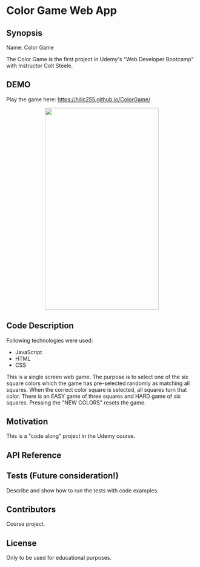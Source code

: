 #  Color Game Web App

## Synopsis

Name:  Color Game

The Color Game is the first project in Udemy's "Web Developer Bootcamp" with Instructor Colt Steele.  

## DEMO

Play the game here:
https://hillc255.github.io/ColorGame/

<p align="center">
 <kbd><img width="300" height="533" src="readme_assets/sciencequiz.gif"></kbd>
</p>

## Code Description

Following technologies were used:

- JavaScript
- HTML
- CSS

This is a single screen web game.  The purpose is to select one of the six square colors which the game has pre-selected randomly as matching all squares. When the correct color square is selected, all squares turn that color.  There is an EASY game of three squares and HARD game of six squares.  Pressing the "NEW COLORS" resets the game.

## Motivation

This is a "code along" project in the Udemy course.

## API Reference

## Tests (Future consideration!)

Describe and show how to run the tests with code examples.

## Contributors

Course project.

## License

Only to be used for educational purposes.

